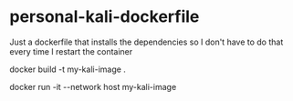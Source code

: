 # personal-kali-dockerfile
Just a dockerfile that installs the dependencies so I don't have to do that every time I restart the container


docker build -t my-kali-image .

docker run -it --network host my-kali-image

